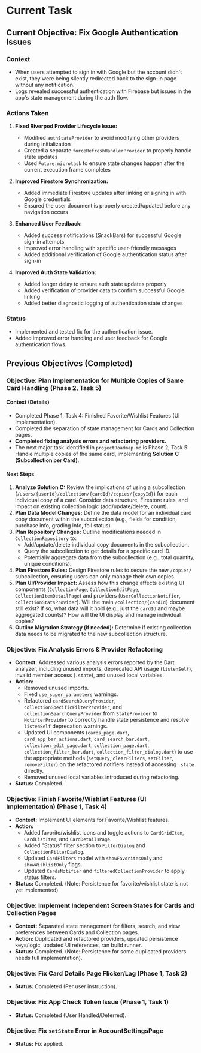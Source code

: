 # Current Task

## Current Objective: Fix Google Authentication Issues

### Context

- When users attempted to sign in with Google but the account didn't exist, they were being silently redirected back to the sign-in page without any notification.
- Logs revealed successful authentication with Firebase but issues in the app's state management during the auth flow.

### Actions Taken

1. **Fixed Riverpod Provider Lifecycle Issue:**
   - Modified `authStateProvider` to avoid modifying other providers during initialization
   - Created a separate `forceRefreshHandlerProvider` to properly handle state updates
   - Used `Future.microtask` to ensure state changes happen after the current execution frame completes

2. **Improved Firestore Synchronization:**
   - Added immediate Firestore updates after linking or signing in with Google credentials
   - Ensured the user document is properly created/updated before any navigation occurs

3. **Enhanced User Feedback:**
   - Added success notifications (SnackBars) for successful Google sign-in attempts
   - Improved error handling with specific user-friendly messages
   - Added additional verification of Google authentication status after sign-in

4. **Improved Auth State Validation:**
   - Added longer delay to ensure auth state updates properly
   - Added verification of provider data to confirm successful Google linking
   - Added better diagnostic logging of authentication state changes

### Status

- Implemented and tested fix for the authentication issue.
- Added improved error handling and user feedback for Google authentication flows.

## Previous Objectives (Completed)

### Objective: Plan Implementation for Multiple Copies of Same Card Handling (Phase 2, Task 5)

#### Context (Details)

- Completed Phase 1, Task 4: Finished Favorite/Wishlist Features (UI Implementation).
- Completed the separation of state management for Cards and Collection pages.
- **Completed fixing analysis errors and refactoring providers.**
- The next major task identified in `projectRoadmap.md` is Phase 2, Task 5: Handle multiple copies of the same card, implementing **Solution C (Subcollection per Card)**.

#### Next Steps

1. **Analyze Solution C:** Review the implications of using a subcollection (`/users/{userId}/collection/{cardId}/copies/{copyId}`) for each individual copy of a card. Consider data structure, Firestore rules, and impact on existing collection logic (add/update/delete, count).
2. **Plan Data Model Changes:** Define the data model for an individual card copy document within the subcollection (e.g., fields for condition, purchase info, grading info, foil status).
3. **Plan Repository Changes:** Outline modifications needed in `CollectionRepository` to:
    - Add/update/delete individual copy documents in the subcollection.
    - Query the subcollection to get details for a specific card ID.
    - Potentially aggregate data from the subcollection (e.g., total quantity, unique conditions).
4. **Plan Firestore Rules:** Design Firestore rules to secure the new `/copies/` subcollection, ensuring users can only manage their own copies.
5. **Plan UI/Provider Impact:** Assess how this change affects existing UI components (`CollectionPage`, `CollectionEditPage`, `CollectionItemDetailPage`) and providers (`UserCollectionNotifier`, `collectionStatsProvider`). Will the main `/collection/{cardId}` document still exist? If so, what data will it hold (e.g., just the `cardId` and maybe aggregated counts)? How will the UI display and manage individual copies?
6. **Outline Migration Strategy (if needed):** Determine if existing collection data needs to be migrated to the new subcollection structure.

### Objective: Fix Analysis Errors & Provider Refactoring

- **Context:** Addressed various analysis errors reported by the Dart analyzer, including unused imports, deprecated API usage (`listenSelf`), invalid member access (`.state`), and unused local variables.
- **Action:**
  - Removed unused imports.
  - Fixed `use_super_parameters` warnings.
  - Refactored `cardSearchQueryProvider`, `collectionSpecificFilterProvider`, and `collectionSearchQueryProvider` from `StateProvider` to `NotifierProvider` to correctly handle state persistence and resolve `listenSelf` deprecation warnings.
  - Updated UI components (`cards_page.dart`, `card_app_bar_actions.dart`, `card_search_bar.dart`, `collection_edit_page.dart`, `collection_page.dart`, `collection_filter_bar.dart`, `collection_filter_dialog.dart`) to use the appropriate methods (`setQuery`, `clearFilters`, `setFilter`, `removeFilter`) on the refactored notifiers instead of accessing `.state` directly.
  - Removed unused local variables introduced during refactoring.
- **Status:** Completed.

### Objective: Finish Favorite/Wishlist Features (UI Implementation) (Phase 1, Task 4)

- **Context:** Implement UI elements for Favorite/Wishlist features.
- **Action:**
  - Added favorite/wishlist icons and toggle actions to `CardGridItem`, `CardListItem`, and `CardDetailsPage`.
  - Added "Status" filter section to `FilterDialog` and `CollectionFilterDialog`.
  - Updated `CardFilters` model with `showFavoritesOnly` and `showWishlistOnly` flags.
  - Updated `CardsNotifier` and `filteredCollectionProvider` to apply status filters.
- **Status:** Completed. (Note: Persistence for favorite/wishlist state is not yet implemented).

### Objective: Implement Independent Screen States for Cards and Collection Pages

- **Context:** Separated state management for filters, search, and view preferences between Cards and Collection pages.
- **Action:** Duplicated and refactored providers, updated persistence keys/logic, updated UI references, ran build runner.
- **Status:** Completed. (Note: Persistence for some duplicated providers needs full implementation).

### Objective: Fix Card Details Page Flicker/Lag (Phase 1, Task 2)

- **Status:** Completed (Per user instruction).

### Objective: Fix App Check Token Issue (Phase 1, Task 1)

- **Status:** Completed (User Handled/Deferred).

### Objective: Fix `setState` Error in AccountSettingsPage

- **Status:** Fix applied.
